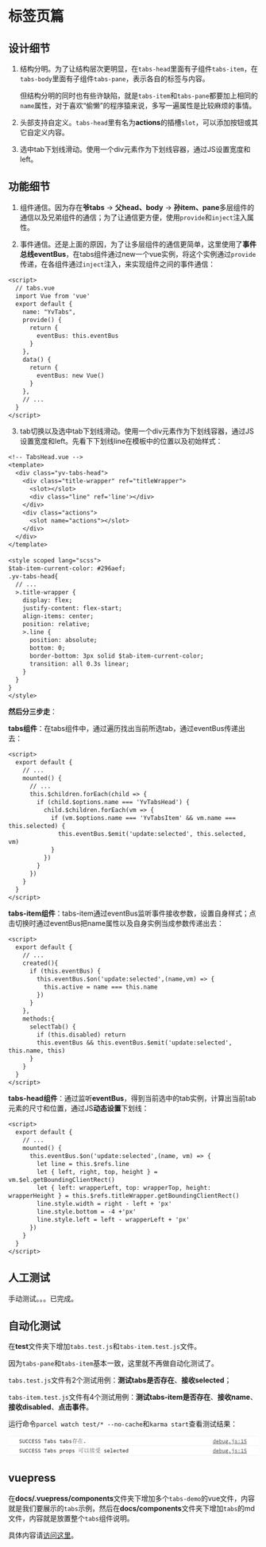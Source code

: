 # 标签页篇

## 设计细节
1. 结构分明。为了让结构层次更明显，在`tabs-head`里面有子组件`tabs-item`，在`tabs-body`里面有子组件`tabs-pane`，表示各自的标签与内容。

   但结构分明的同时也有些许缺陷，就是`tabs-item`和`tabs-pane`都要加上相同的`name`属性，对于喜欢“偷懒”的程序猿来说，多写一遍属性是比较麻烦的事情。
   
2. 头部支持自定义。`tabs-head`里有名为**actions**的插槽`slot`，可以添加按钮或其它自定义内容。

3. 选中tab下划线滑动。使用一个div元素作为下划线容器，通过JS设置宽度和left。

## 功能细节

1. 组件通信。因为存在**爷tabs** -> **父head、body** -> **孙item、pane**多层组件的通信以及兄弟组件的通信；为了让通信更方便，使用`provide`和`inject`注入属性。

2. 事件通信。还是上面的原因，为了让多层组件的通信更简单，这里使用了**事件总线eventBus**，在tabs组件通过new一个vue实例，将这个实例通过`provide`传递，在各组件通过`inject`注入，来实现组件之间的事件通信：

```vue
<script>
  // tabs.vue
  import Vue from 'vue'
  export default {
    name: "YvTabs",
    provide() {
      return {
        eventBus: this.eventBus
      }
    },
    data() {
      return {
        eventBus: new Vue()
      }
    },
    // ...
  }
</script>
```

3. tab切换以及选中tab下划线滑动。使用一个div元素作为下划线容器，通过JS设置宽度和left。先看下下划线line在模板中的位置以及初始样式：

```vue
<!-- TabsHead.vue -->
<template>
  <div class="yv-tabs-head">
    <div class="title-wrapper" ref="titleWrapper">
      <slot></slot>
      <div class="line" ref='line'></div>
    </div>
    <div class="actions">
      <slot name="actions"></slot>
    </div>
  </div>
</template>

<style scoped lang="scss">
$tab-item-current-color: #296aef;
.yv-tabs-head{
  // ...
  >.title-wrapper {
    display: flex;
    justify-content: flex-start;
    align-items: center;
    position: relative;
    >.line {
      position: absolute;
      bottom: 0;
      border-bottom: 3px solid $tab-item-current-color;
      transition: all 0.3s linear;
    }
  }
}
</style>
```

**然后分三步走**：

**tabs组件**：在tabs组件中，通过遍历找出当前所选tab，通过eventBus传递出去：

```vue
<script>
  export default {
    // ...
    mounted() {
      // ...
      this.$children.forEach(child => {
        if (child.$options.name === 'YvTabsHead') {
          child.$children.forEach(vm => {
            if (vm.$options.name === 'YvTabsItem' && vm.name === this.selected) {
              this.eventBus.$emit('update:selected', this.selected, vm)
            }
          })
        }
      })
    }
  }
</script>
```

**tabs-item组件**：tabs-item通过eventBus监听事件接收参数，设置自身样式；点击切换时通过eventBus把name属性以及自身实例当成参数传递出去：

```vue
<script>
  export default {
    // ...
    created(){
      if (this.eventBus) {
        this.eventBus.$on('update:selected',(name,vm) => {
          this.active = name === this.name
        })
      }
    },
    methods:{
      selectTab() {
        if (this.disabled) return
        this.eventBus && this.eventBus.$emit('update:selected', this.name, this)
      }
    }
  }
</script>
```

**tabs-head组件**：通过监听**eventBus**，得到当前选中的tab实例，计算出当前tab元素的尺寸和位置，通过JS**动态设置**下划线：

```vue
<script>
  export default {
    // ...
    mounted() {
      this.eventBus.$on('update:selected',(name, vm) => {
        let line = this.$refs.line
        let { left, right, top, height } = vm.$el.getBoundingClientRect()
        let { left: wrapperLeft, top: wrapperTop, height: wrapperHeight } = this.$refs.titleWrapper.getBoundingClientRect()
        line.style.width = right - left + 'px'
        line.style.bottom = -4 +'px'
        line.style.left = left - wrapperLeft + 'px'
      })
    } 
  }
</script>
```

## 人工测试
手动测试。。。已完成。

## 自动化测试
在**test**文件夹下增加`tabs.test.js`和`tabs-item.test.js`文件。

因为`tabs-pane`和`tabs-item`基本一致，这里就不再做自动化测试了。

`tabs.test.js`文件有2个测试用例：**测试tabs是否存在**、**接收selected**；

`tabs-item.test.js`文件有4个测试用例：**测试tabs-item是否存在**、**接收name**、**接收disabled**、**点击事件**。  

运行命令`parcel watch test/* --no-cache`和`karma start`查看测试结果：



![tabs测试结果](../public/images/tabs-test.png)

## vuepress

在**docs/.vuepress/components**文件夹下增加多个`tabs-demo`的vue文件，内容就是我们要展示的`tabs`示例，然后在**docs/components**文件夹下增加`tabs`的md文件，内容就是放置整个`tabs`组件说明。

具体内容请[访问这里](https://ysom.github.io/yvue-ui/components/tabs.html)。
